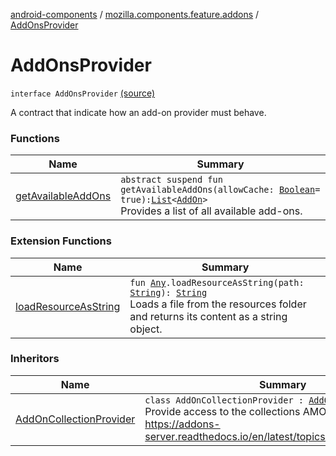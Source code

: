 [android-components](../../index.md) / [mozilla.components.feature.addons](../index.md) / [AddOnsProvider](./index.md)

# AddOnsProvider

`interface AddOnsProvider` [(source)](https://github.com/mozilla-mobile/android-components/blob/master/components/feature/addons/src/main/java/mozilla/components/feature/addons/AddOnsProvider.kt#L10)

A contract that indicate how an add-on provider must behave.

### Functions

| Name | Summary |
|---|---|
| [getAvailableAddOns](get-available-add-ons.md) | `abstract suspend fun getAvailableAddOns(allowCache: `[`Boolean`](https://kotlinlang.org/api/latest/jvm/stdlib/kotlin/-boolean/index.html)` = true): `[`List`](https://kotlinlang.org/api/latest/jvm/stdlib/kotlin.collections/-list/index.html)`<`[`AddOn`](../-add-on/index.md)`>`<br>Provides a list of all available add-ons. |

### Extension Functions

| Name | Summary |
|---|---|
| [loadResourceAsString](../../mozilla.components.support.test.file/kotlin.-any/load-resource-as-string.md) | `fun `[`Any`](https://kotlinlang.org/api/latest/jvm/stdlib/kotlin/-any/index.html)`.loadResourceAsString(path: `[`String`](https://kotlinlang.org/api/latest/jvm/stdlib/kotlin/-string/index.html)`): `[`String`](https://kotlinlang.org/api/latest/jvm/stdlib/kotlin/-string/index.html)<br>Loads a file from the resources folder and returns its content as a string object. |

### Inheritors

| Name | Summary |
|---|---|
| [AddOnCollectionProvider](../../mozilla.components.feature.addons.amo/-add-on-collection-provider/index.md) | `class AddOnCollectionProvider : `[`AddOnsProvider`](./index.md)<br>Provide access to the collections AMO API. https://addons-server.readthedocs.io/en/latest/topics/api/collections.html |
